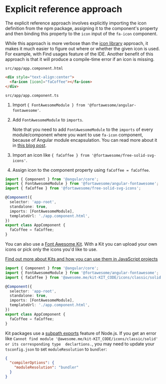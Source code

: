 # Explicit reference approach

The explicit reference approach involves explicitly importing the icon definition from the npm package, assigning it to the component's property and then binding this property to the `icon` input of the `fa-icon` component.

While this approach is more verbose than the [icon library](./icon-library.md) approach, it makes it much easier to figure out where or whether the given icon is used. For example, with Find usages feature of the IDE. Another benefit of this approach is that it will produce a compile-time error if an icon is missing.

`src/app/app.component.html`

```html
<div style="text-align:center">
  <fa-icon [icon]="faCoffee"></fa-icon>
</div>
```

`src/app/app.component.ts`

1. Import `{ FontAwesomeModule } from '@fortawesome/angular-fontawesome'`.
1. Add `FontAwesomeModule` to `imports`.

   Note that you need to add `FontAwesomeModule` to the `imports` of every module/component where you want to use `fa-icon` component, because of Angular module encapsulation. You can read more about it in [this blog post](https://indepth.dev/posts/1056/avoiding-common-confusions-with-modules-in-angular#module-encapsulation).
1. Import an icon like `{ faCoffee } from '@fortawesome/free-solid-svg-icons'`.
1. Assign icon to the component property using `faCoffee = faCoffee`.

```typescript
import { Component } from '@angular/core';
import { FontAwesomeModule } from '@fortawesome/angular-fontawesome';
import { faCoffee } from '@fortawesome/free-solid-svg-icons';

@Component({
  selector: 'app-root',
  standalone: true,
  imports: [FontAwesomeModule],
  templateUrl: './app.component.html',
})
export class AppComponent {
  faCoffee = faCoffee;
}
```

You can also use a [Font Awesome Kit](https://fontawesome.com/kits). With a Kit
you can upload your own icons or pick only the icons you'd like to use.

[Find out more about Kits and how you can use them in JavaScript projects](https://fontawesome.com/docs/web/setup/use-kit)

```typescript
import { Component } from '@angular/core';
import { FontAwesomeModule } from '@fortawesome/angular-fontawesome';
import { faCoffee } from '@awesome.me/kit-KIT_CODE/icons/classic/solid'; // KIT_CODE is a unique identifier for you Pro Kit

@Component({
  selector: 'app-root',
  standalone: true,
  imports: [FontAwesomeModule],
  templateUrl: './app.component.html',
})
export class AppComponent {
  faCoffee = faCoffee;
}
```

Kit packages use a [subpath exports](https://nodejs.org/api/packages.html#subpath-exports) feature of Node.js. If you
get an error like `Cannot find module '@awesome.me/kit-KIT_CODE/icons/classic/solid' or its corresponding type 
declartions.`, you may need to update your `tsconfig.json` to set `moduleResolution` to `bundler`:

```json
{
  "compilerOptions": {
    "moduleResolution": "bundler"
  }
}
```

